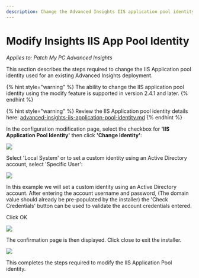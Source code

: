 ```yaml
---
description: Change the Advanced Insights IIS application pool identity.
---
```


# Modify Insights IIS App Pool Identity

_Applies to: Patch My PC Advanced Insights_

This section describes the steps required to change the IIS Application pool identity used for an existing Advanced Insights deployment.

{% hint style="warning" %}
The ability to change the IIS application pool identity using the modify feature is supported in version 2.4.1 and later.
{% endhint %}

{% hint style="warning" %}
Review the IIS Application pool identity details here: [advanced-insights-iis-application-pool-identity.md](../advanced-insights-iis-application-pool-identity.md "mention")
{% endhint %}

In the configuration modification page, select the checkbox for **'IIS Application Pool Identity'** then click **'Change Identity'**:

![](../../_images/vmconnect_TLKvfLRWgU.png%20"")

Select 'Local System' or to set a custom identity using an Active Directory account, select 'Specific User':

![](../../_images/vmconnect_7HZTcmUwwa.png%20"")

In this example we will set a custom identity using an Active Directory account. After entering the account username and password, (The domain value should already be pre-populated by the installer) the 'Check Credentials' button can be used to validate the account credentials entered.

Click OK

![](../../_images/vmconnect_a2UjNEmSYX.png%20"")

The confirmation page is then displayed. Click close to exit the installer.

![](../../_images/vmconnect_chQDGol3Od.png%20"")

This completes the steps required to modify the IIS Application Pool identity.
